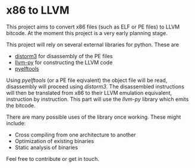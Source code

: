 x86 to LLVM
===========

This project aims to convert x86 files (such as ELF or PE files) to LLVM bitcode. At the moment this project is a very early planning stage.

This project will rely on several external libraries for python. These are

- [distorm3](http://code.google.com/p/distorm/) for disassembly of the PE files
- [llvm-py](http://www.mdevan.org/llvm-py/) for constructing the LLVM code
- [pyelftools](https://bitbucket.org/eliben/pyelftools/overview)

Using *pyelftools* (or a PE file eqivalent) the object file will be read, disassembly will proceed using *distorm3*. The disassembled instructions will then be translated from x86 to their LLVM emulation equivalent, instruction by instruction. This part will use the *llvm-py* library which emits the bitcode.

There are many possible uses of the library once working. These might include:

- Cross compiling from one architecture to another
- Optimization of existing binaries
- Static analysis of binaries

Feel free to contribute or get in touch.
